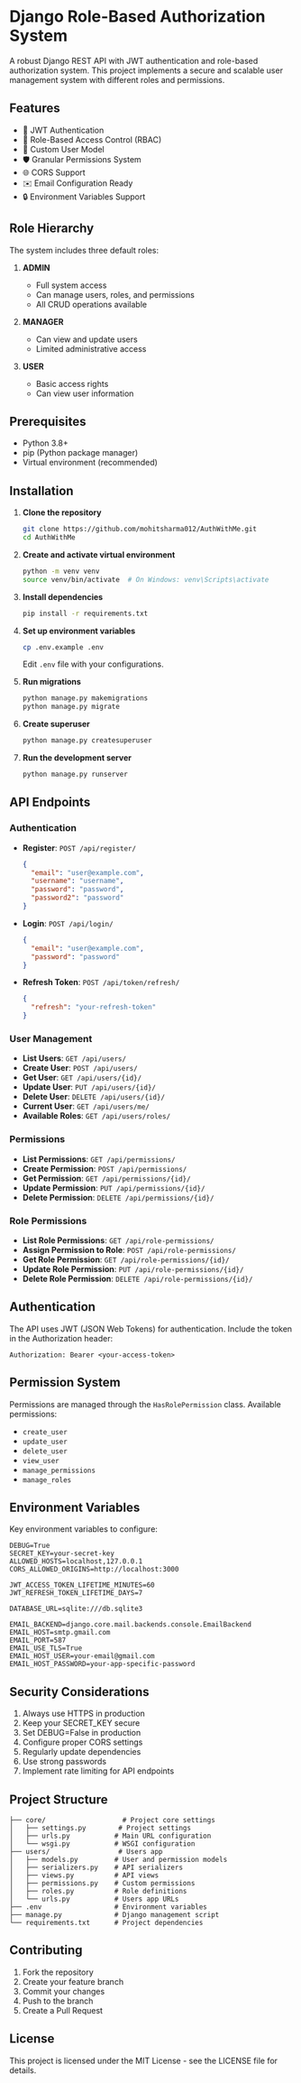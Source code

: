 # Django Role-Based Authorization System

A robust Django REST API with JWT authentication and role-based authorization system. This project implements a secure and scalable user management system with different roles and permissions.

## Features

- 🔐 JWT Authentication
- 👥 Role-Based Access Control (RBAC)
- 🔑 Custom User Model
- 🛡️ Granular Permissions System
- 🌐 CORS Support
- ✉️ Email Configuration Ready
- 🔒 Environment Variables Support

## Role Hierarchy

The system includes three default roles:

1. **ADMIN**
   - Full system access
   - Can manage users, roles, and permissions
   - All CRUD operations available

2. **MANAGER**
   - Can view and update users
   - Limited administrative access

3. **USER**
   - Basic access rights
   - Can view user information

## Prerequisites

- Python 3.8+
- pip (Python package manager)
- Virtual environment (recommended)

## Installation

1. **Clone the repository**
   ```bash
   git clone https://github.com/mohitsharma012/AuthWithMe.git
   cd AuthWithMe
   ```

2. **Create and activate virtual environment**
   ```bash
   python -m venv venv
   source venv/bin/activate  # On Windows: venv\Scripts\activate
   ```

3. **Install dependencies**
   ```bash
   pip install -r requirements.txt
   ```

4. **Set up environment variables**
   ```bash
   cp .env.example .env
   ```
   Edit `.env` file with your configurations.

5. **Run migrations**
   ```bash
   python manage.py makemigrations
   python manage.py migrate
   ```

6. **Create superuser**
   ```bash
   python manage.py createsuperuser
   ```

7. **Run the development server**
   ```bash
   python manage.py runserver
   ```

## API Endpoints

### Authentication

- **Register**: `POST /api/register/`
  ```json
  {
    "email": "user@example.com",
    "username": "username",
    "password": "password",
    "password2": "password"
  }
  ```

- **Login**: `POST /api/login/`
  ```json
  {
    "email": "user@example.com",
    "password": "password"
  }
  ```

- **Refresh Token**: `POST /api/token/refresh/`
  ```json
  {
    "refresh": "your-refresh-token"
  }
  ```

### User Management

- **List Users**: `GET /api/users/`
- **Create User**: `POST /api/users/`
- **Get User**: `GET /api/users/{id}/`
- **Update User**: `PUT /api/users/{id}/`
- **Delete User**: `DELETE /api/users/{id}/`
- **Current User**: `GET /api/users/me/`
- **Available Roles**: `GET /api/users/roles/`

### Permissions

- **List Permissions**: `GET /api/permissions/`
- **Create Permission**: `POST /api/permissions/`
- **Get Permission**: `GET /api/permissions/{id}/`
- **Update Permission**: `PUT /api/permissions/{id}/`
- **Delete Permission**: `DELETE /api/permissions/{id}/`

### Role Permissions

- **List Role Permissions**: `GET /api/role-permissions/`
- **Assign Permission to Role**: `POST /api/role-permissions/`
- **Get Role Permission**: `GET /api/role-permissions/{id}/`
- **Update Role Permission**: `PUT /api/role-permissions/{id}/`
- **Delete Role Permission**: `DELETE /api/role-permissions/{id}/`

## Authentication

The API uses JWT (JSON Web Tokens) for authentication. Include the token in the Authorization header:

```
Authorization: Bearer <your-access-token>
```

## Permission System

Permissions are managed through the `HasRolePermission` class. Available permissions:

- `create_user`
- `update_user`
- `delete_user`
- `view_user`
- `manage_permissions`
- `manage_roles`

## Environment Variables

Key environment variables to configure:

```env
DEBUG=True
SECRET_KEY=your-secret-key
ALLOWED_HOSTS=localhost,127.0.0.1
CORS_ALLOWED_ORIGINS=http://localhost:3000

JWT_ACCESS_TOKEN_LIFETIME_MINUTES=60
JWT_REFRESH_TOKEN_LIFETIME_DAYS=7

DATABASE_URL=sqlite:///db.sqlite3

EMAIL_BACKEND=django.core.mail.backends.console.EmailBackend
EMAIL_HOST=smtp.gmail.com
EMAIL_PORT=587
EMAIL_USE_TLS=True
EMAIL_HOST_USER=your-email@gmail.com
EMAIL_HOST_PASSWORD=your-app-specific-password
```

## Security Considerations

1. Always use HTTPS in production
2. Keep your SECRET_KEY secure
3. Set DEBUG=False in production
4. Configure proper CORS settings
5. Regularly update dependencies
6. Use strong passwords
7. Implement rate limiting for API endpoints

## Project Structure

```
├── core/                   # Project core settings
│   ├── settings.py        # Project settings
│   ├── urls.py           # Main URL configuration
│   └── wsgi.py           # WSGI configuration
├── users/                 # Users app
│   ├── models.py         # User and permission models
│   ├── serializers.py    # API serializers
│   ├── views.py          # API views
│   ├── permissions.py    # Custom permissions
│   ├── roles.py          # Role definitions
│   └── urls.py           # Users app URLs
├── .env                  # Environment variables
├── manage.py             # Django management script
└── requirements.txt      # Project dependencies
```

## Contributing

1. Fork the repository
2. Create your feature branch
3. Commit your changes
4. Push to the branch
5. Create a Pull Request

## License

This project is licensed under the MIT License - see the LICENSE file for details.